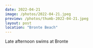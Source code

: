 ```yaml
---
date: 2022-04-21
image: /photos/2022-04-21.jpeg
preview: /photos/thumb-2022-04-21.jpeg
layout: post
location: "Bronte Beach"
---
```


Late afternoon swims at Bronte
